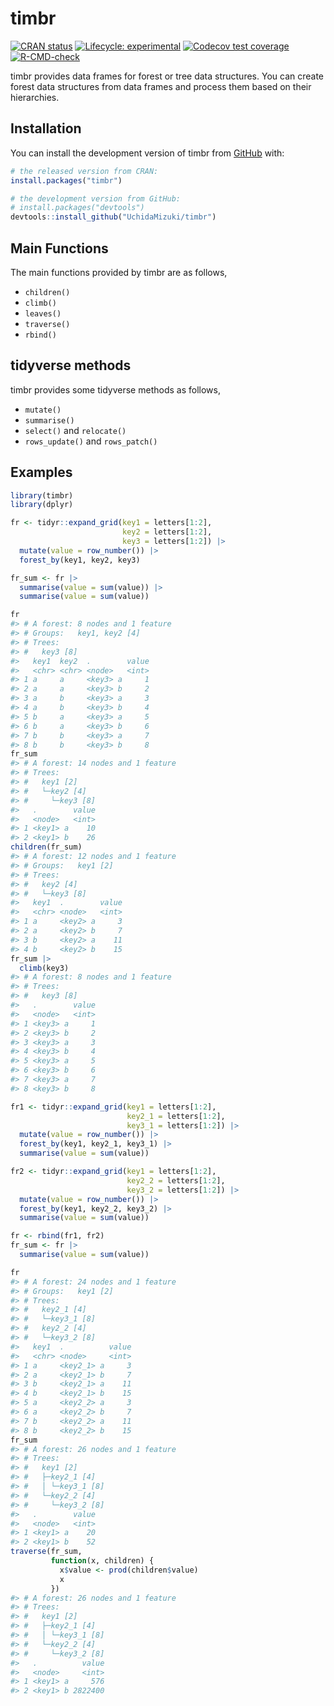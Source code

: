 
<!-- README.md is generated from README.Rmd. Please edit that file -->

# timbr

<!-- badges: start -->

[![CRAN
status](https://www.r-pkg.org/badges/version/timbr)](https://CRAN.R-project.org/package=timbr)
[![Lifecycle:
experimental](https://img.shields.io/badge/lifecycle-experimental-orange.svg)](https://lifecycle.r-lib.org/articles/stages.html#experimental)
[![Codecov test
coverage](https://codecov.io/gh/UchidaMizuki/timbr/branch/main/graph/badge.svg)](https://app.codecov.io/gh/UchidaMizuki/timbr?branch=main)
[![R-CMD-check](https://github.com/UchidaMizuki/timbr/actions/workflows/R-CMD-check.yaml/badge.svg)](https://github.com/UchidaMizuki/timbr/actions/workflows/R-CMD-check.yaml)
<!-- badges: end -->

timbr provides data frames for forest or tree data structures. You can
create forest data structures from data frames and process them based on
their hierarchies.

## Installation

You can install the development version of timbr from
[GitHub](https://github.com/) with:

``` r
# the released version from CRAN:
install.packages("timbr")

# the development version from GitHub:
# install.packages("devtools")
devtools::install_github("UchidaMizuki/timbr")
```

## Main Functions

The main functions provided by timbr are as follows,

- `children()`
- `climb()`
- `leaves()`
- `traverse()`
- `rbind()`

## tidyverse methods

timbr provides some tidyverse methods as follows,

- `mutate()`
- `summarise()`
- `select()` and `relocate()`
- `rows_update()` and `rows_patch()`

## Examples

``` r
library(timbr)
library(dplyr)
```

``` r
fr <- tidyr::expand_grid(key1 = letters[1:2],
                         key2 = letters[1:2],
                         key3 = letters[1:2]) |>  
  mutate(value = row_number()) |> 
  forest_by(key1, key2, key3)

fr_sum <- fr |> 
  summarise(value = sum(value)) |> 
  summarise(value = sum(value))

fr
#> # A forest: 8 nodes and 1 feature
#> # Groups:   key1, key2 [4]
#> # Trees:
#> #   key3 [8]
#>   key1  key2  .        value
#>   <chr> <chr> <node>   <int>
#> 1 a     a     <key3> a     1
#> 2 a     a     <key3> b     2
#> 3 a     b     <key3> a     3
#> 4 a     b     <key3> b     4
#> 5 b     a     <key3> a     5
#> 6 b     a     <key3> b     6
#> 7 b     b     <key3> a     7
#> 8 b     b     <key3> b     8
fr_sum
#> # A forest: 14 nodes and 1 feature
#> # Trees:
#> #   key1 [2]
#> #   └─key2 [4]
#> #     └─key3 [8]
#>   .        value
#>   <node>   <int>
#> 1 <key1> a    10
#> 2 <key1> b    26
children(fr_sum)
#> # A forest: 12 nodes and 1 feature
#> # Groups:   key1 [2]
#> # Trees:
#> #   key2 [4]
#> #   └─key3 [8]
#>   key1  .        value
#>   <chr> <node>   <int>
#> 1 a     <key2> a     3
#> 2 a     <key2> b     7
#> 3 b     <key2> a    11
#> 4 b     <key2> b    15
fr_sum |> 
  climb(key3)
#> # A forest: 8 nodes and 1 feature
#> # Trees:
#> #   key3 [8]
#>   .        value
#>   <node>   <int>
#> 1 <key3> a     1
#> 2 <key3> b     2
#> 3 <key3> a     3
#> 4 <key3> b     4
#> 5 <key3> a     5
#> 6 <key3> b     6
#> 7 <key3> a     7
#> 8 <key3> b     8
```

``` r
fr1 <- tidyr::expand_grid(key1 = letters[1:2], 
                          key2_1 = letters[1:2],
                          key3_1 = letters[1:2]) |> 
  mutate(value = row_number()) |> 
  forest_by(key1, key2_1, key3_1) |> 
  summarise(value = sum(value))

fr2 <- tidyr::expand_grid(key1 = letters[1:2], 
                          key2_2 = letters[1:2],
                          key3_2 = letters[1:2]) |> 
  mutate(value = row_number()) |> 
  forest_by(key1, key2_2, key3_2) |> 
  summarise(value = sum(value))

fr <- rbind(fr1, fr2)
fr_sum <- fr |> 
  summarise(value = sum(value))

fr
#> # A forest: 24 nodes and 1 feature
#> # Groups:   key1 [2]
#> # Trees:
#> #   key2_1 [4]
#> #   └─key3_1 [8]
#> #   key2_2 [4]
#> #   └─key3_2 [8]
#>   key1  .          value
#>   <chr> <node>     <int>
#> 1 a     <key2_1> a     3
#> 2 a     <key2_1> b     7
#> 3 b     <key2_1> a    11
#> 4 b     <key2_1> b    15
#> 5 a     <key2_2> a     3
#> 6 a     <key2_2> b     7
#> 7 b     <key2_2> a    11
#> 8 b     <key2_2> b    15
fr_sum
#> # A forest: 26 nodes and 1 feature
#> # Trees:
#> #   key1 [2]
#> #   ├─key2_1 [4]
#> #   │ └─key3_1 [8]
#> #   └─key2_2 [4]
#> #     └─key3_2 [8]
#>   .        value
#>   <node>   <int>
#> 1 <key1> a    20
#> 2 <key1> b    52
traverse(fr_sum,
         function(x, children) {
           x$value <- prod(children$value)
           x
         })
#> # A forest: 26 nodes and 1 feature
#> # Trees:
#> #   key1 [2]
#> #   ├─key2_1 [4]
#> #   │ └─key3_1 [8]
#> #   └─key2_2 [4]
#> #     └─key3_2 [8]
#>   .          value
#>   <node>     <int>
#> 1 <key1> a     576
#> 2 <key1> b 2822400
```
